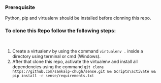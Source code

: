 <h3>Prerequisite</h3>
<p>Python, pip and virtualenv should be installed before clonning this repo.</p>
<h3>To clone this Repo follow the following steps:</h3><br>
<ol>
  <li>Create a virtualenv by using the command <code>virtualenv .</code> inside a directory using terminal or cmd (Windows).</li>
  <li>After that clone this repo, activate the virtualenv and install all dependencies using the command <code>git clone https://github.com/sankalp-chugh/sense.git && Scripts\activate && pip install -r sense/requirements.txt</code></li>
</ol>
